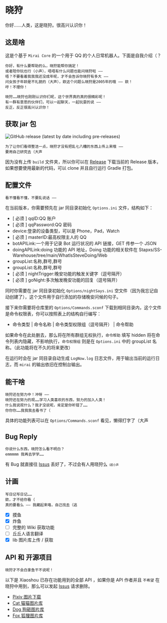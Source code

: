 # 晓狩
你好……人类，这是晓狩。很高兴认识你！

## 这是啥
这是个基于 `Mirai Core` 的一个用于 QQ 的个人日常机器人。下面是自我介绍（？

~~~
你好，有什么要帮助的么，晓狩能帮你搞定！
或者陪你玩也行（小声），唔唔有什么问题也能问晓狩啦 ——
唔？不要看着我我我还没成年呢，才不会告诉你晓狩有多大 —— 
问女孩子年龄是不礼貌的（大声），欸这个问题么晓狩是2005年的哦 —— 欸！
哼！不理你！

晓狩……晓狩也刚刚认识你们呢，这个世界真的真的很精彩呢！
有一群有意思的伙伴们，可以一起聊天，一起玩耍的说 ——
反正，反正很高兴认识你！
~~~

## 获取 jar 包
![GitHub release (latest by date including pre-releases)](https://img.shields.io/github/v/release/Stapxs/Xiaoshou-Bot?include_prereleases&style=for-the-badge)
~~~
为了让你们看得整洁一点，晓狩才没有把乱七八糟的东西上传上来哦 ——
要用自己研究去（大声
~~~
因为没有上传 `build` 文件夹，所以你可以在 [Release](https://github.com/Stapxs/Xiaoshou-Bot/releases) 下载当前的 Release 版本，如果想要使用最新的代码，可以 clone 并且自行运行 Gradle 打包。

## 配置文件
~~~
看不懂看不懂，不要乱说话 ——
~~~

在当前版本，你需要预先在 jar 同目录初始化 `Options.ini` 文件，结构如下：
- [ 必须 ] qqID:QQ 账户
- [ 必须 ] qqPassword:QQ 密码
- device:登录的设备类型，可以是 Phone，Pad，Watch
- [ 必须 ] masterID:最高权限主人的 QQ
- botAPILink:一个用于记录 Bot 运行状况的 API 链接，GET 传参一个 JSON
- doingAPILink:doing 功能的 API 地址，Doing 功能的相关软件在 Stapxs/SS-Warehouse/tree/main/WhatIsSteveDoing/Web
- groupList:名称,群号,群号
- groupList:名称,群号,群号
- [ 必须 ] nightTrigger:晚安功能的触发关键字（逗号隔开）
- [ 必须 ] goNight:多次触发晚安功能的回复（逗号隔开）

同时你需要在 jar 同目录初始化 `Options/nightSays.ini` 空文件（因为我忘记自动创建了），这个文件用于自行添加的存储晚安问候的句子。

接下来你需要将仓库里的 `Options/Commands.sconf` 下载到相同目录内，这个文件是命令权限表，你可以按照表上的结构自行编写：
- 命令类型 | 命令名称 | 命令类型权限组（逗号隔开） | 命令帮助

如果命令在此处删去，那么将在所有群组无权执行，`命令帮助` 填写 hidden 将在命令列表内隐藏，不影响执行，`命令权限组` 则是在 `Options.ini` 中的 groupList 名称。（此功能将在不久的将来更改）

在运行时会在 jar 同目录自动生成 `LogNow.log` 日志文件，用于输出当前的运行日志，而 `mirai` 的输出依旧在控制台输出。

## 能干啥
~~~
晓狩还在努力中！冲呀 ——
晓狩还在努力的观……学习人类喜欢的东西，努力的加入人类！
什么我说观什么？我才没说呢，肯定是你听错了……
你你你……我我我去看书了（
~~~
具体的功能列表可以在 `Options/Commands.sconf` 看见，懒得打字了（大声

## Bug Reply
~~~
你说什么东西，晓狩怎么看不明白？
emmmmm 我再去学学……
~~~
有 Bug 就直接往 [Issus](https://github.com/Stapxs/Xiaoshou-Bot/issues) 丢好了，不过会有人用晓狩么<span style="font-size:9px;">（超小声</span>

## 计画
~~~
写日记写日记……
欸，才不给你看（
真的要看么 —— 我藏起来咯，自己找去（逃
~~~
- [X] 摸鱼
- [X] 炸鱼
- [ ] 完整的 Wiki 获取功能
- [ ] 丘丘人语言翻译
- [x] lib 图片库上传 / 获取

## API 和 开源项目
~~~
晓狩才不会白拿鱼干不说呢！
~~~
以下是 Xiaoshou 已存在功能用到的全部 API ，如果你是 API 作者并且 `不希望` 在晓狩中用到，那么可以发起 [Issus](https://github.com/Stapxs/Xiaoshou-Bot/issues) 请求删除。

- [Pixiv 图片下载](https://pixiv.cat)
- [Cat 猫猫图片库](https://thiscatdoesnotexist.com)
- [Dog 狗砸图片库](https://dog.ceo)
- [Fox 狐狸图片库](https://foxrudor.de)